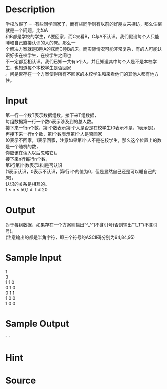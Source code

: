 
# Description

<div class="content"><div>学校放假了······有些同学回家了，而有些同学则有以前的好朋友来探访，那么住宿就是一个问题。比如A</div>
<div>和B都是学校的学生，A要回家，而C来看B，C与A不认识。我们假设每个人只能睡和自己直接认识的人的床。那么一</div>
<div>个解决方案就是B睡A的床而C睡B的床。而实际情况可能非常复杂，有的人可能认识好多在校学生，在校学生之间也</div>
<div>不一定都互相认识。我们已知一共有n个人，并且知道其中每个人是不是本校学生，也知道每个本校学生是否回家</div>
<div>。问是否存在一个方案使得所有不回家的本校学生和来看他们的其他人都有地方住。</div>
<div></div></div>

# Input

<div class="content"><div>
<div>第一行一个数T表示数据组数。接下来T组数据，</div>
<div>每组数据第一行一个数n表示涉及到的总人数。</div>
<div>接下来一行n个数，第i个数表示第i个人是否是在校学生(0表示不是，1表示是)。</div>
<div>再接下来一行n个数，第i个数表示第i个人是否回家</div>
<div>(0表示不回家，1表示回家，注意如果第i个人不是在校学生，那么这个位置上的数是一个随机的数，</div>
<div>你应该在读入以后忽略它)。</div>
<div>接下来n行每行n个数，</div>
<div>第i行第j个数表示i和j是否认识</div>
<div>(1表示认识，0表示不认识，第i行i个的值为0，但是显然自己还是可以睡自己的床)，</div>
<div>认识的关系是相互的。</div>
<div>1 ≤ n ≤ 50,1 ≤ T ≤ 20</div>
</div>
<div></div></div>

# Output

<div class="content"><div>对于每组数据，如果存在一个方案则输出“^_^”(不含引号)否则输出“T_T”(不含引号)。</div>
<div>(注意输出的都是半角字符，即三个符号的ASCII码分别为94,84,95)</div></div>

# Sample Input

<div class="content"><span class="sampledata">1<br/>
3<br/>
1 1 0<br/>
0 1 0<br/>
0 1 1<br/>
1 0 0<br/>
1 0 0</span></div>

# Sample Output

<div class="content"><span class="sampledata">ˆ ˆ</span></div>

# Hint

<div class="content"><p></p></div>

# Source

<div class="content"><p><a href="problemset.php?search="></a></p></div>

